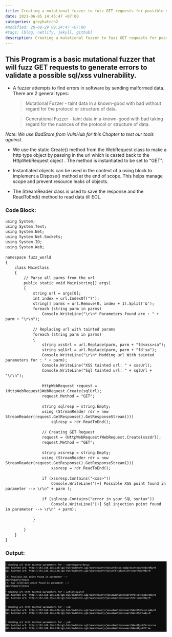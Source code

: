 ```yaml
---
title: Creating a mutational fuzzer to fuzz GET requests for possible sqli errors.
date: 2021-06-05 14:45:47 +07:00
categories: greyhatcch2
#modified: 20-08-29 09:24:47 +07:00
#tags: [blog, netlify, jekyll, github]
description: Creating a mutational fuzzer to fuzz GET requests for possible sqli errors.
---
```


## This Program is a basic mutational fuzzer that will fuzz GET requests to generate errors to validate a possible sql/xss vulnerability.

- A fuzzer attempts to find errors in software by sending malformed data. There are 2 general types:
  
  > Mutational Fuzzer - taint data in a known-good with bad without regard for the protocol or structure of data.
  
  > Generational Fuzzer -  taint data in a known-good with bad taking regard for the nuances of the protocol or structure of data.

_Note: We use BadStore from VulnHub for this Chapter to test our tools against._

- We use the static Create() method from the WebRequest class to make a http type object by passing in the url which is casted back to the HttpWebRequest object .
  The method is instantiated to be set to "GET".

- Instantiated objects can be used in the context of a using block to implement a Dispose() method at the end of scope. This helps manage scope and prevent resource leaks of objects.


- The StreamReader class is used to save the response and the ReadToEnd() method to read data till EOL.


### Code Block: 

```Csharp
using System;
using System.Text;
using System.Net;
using System.Net.Sockets;
using System.IO;
using System.Web;

namespace fuzz_world
{
    class MainClass
    {
        // Parse all parms from the url
        public static void Main(string[] args)
        {
            string url = args[0];
            int index = url.IndexOf("?");
            string[] parms = url.Remove(0, index + 1).Split('&');
            foreach (string parm in parms)
                Console.WriteLine("\r\n* Parameters found are : " + parm + "\r\n");
               
            // Replacing url with tainted params
            foreach (string parm in parms)
            {
                string xssUrl = url.Replace(parm, parm + "fd<xss>sa");
                string sqlUrl = url.Replace(parm, parm + "fd'sa");
                Console.WriteLine("\r\n* Modding url With tainted parameters for : " + parm);
                Console.WriteLine("XSS tainted url: " + xssUrl);
                Console.WriteLine("Sql tainted url: " + sqlUrl + "\r\n");

                HttpWebRequest request = (HttpWebRequest)WebRequest.Create(sqlUrl);
                request.Method = "GET";

                string sqlresp = string.Empty;
                using (StreamReader rdr = new StreamReader(request.GetResponse().GetResponseStream()))
                    sqlresp = rdr.ReadToEnd();
                    
                // Creating GET Request
                request = (HttpWebRequest)WebRequest.Create(xssUrl);
                request.Method = "GET";

                string xssresp = string.Empty;
                using (StreamReader rdr = new StreamReader(request.GetResponse().GetResponseStream()))
                    xssresp = rdr.ReadToEnd();

                if (xssresp.Contains("<xss>"))
                    Console.WriteLine("[+] Possible XSS point found in parameter --> \r\n" + parm );

                if (sqlresp.Contains("error in your SQL syntax"))
                    Console.WriteLine("[+] Sql injection point found in parameter --> \r\n" + parm);

            }

        }
    }
}
```

### Output:


![Image](https://raw.githubusercontent.com/m3rcer/m3rcer.github.io/master/_posts/coding/csharp/greyhatc/Ch2/Get_sql_fuzzer/get_sql_fuzzer.png) 
